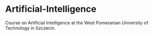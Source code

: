 # Artificial-Intelligence
Course on Artificial Intelligence at the West Pomeranian University of Technology in Szczecin.
